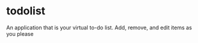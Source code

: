 # todolist
An application that is your virtual to-do list. Add, remove, and edit items as you please
